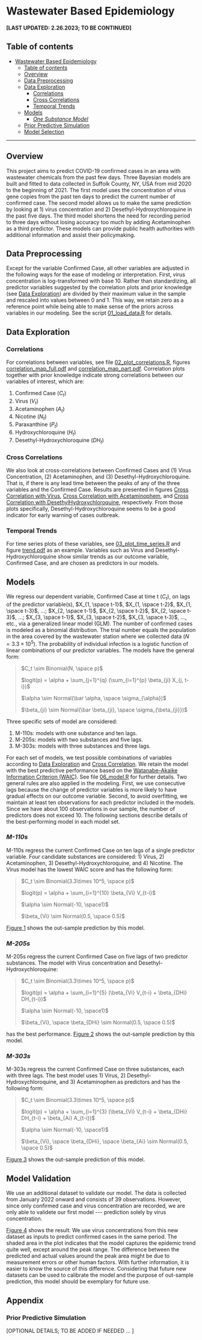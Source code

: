 # Wastewater Based Epidemiology

**[LAST UPDATED: 2.26.2023; TO BE CONTINUED]**


## Table of contents
- [Wastewater Based Epidemiology](#wastewater-based-epidemiology)
  - [Table of contents](#table-of-contents)
  - [Overview](#overview)
  - [Data Preprocessing](#data-preprocessing)
  - [Data Exploration](#data-exploration)
    - [Correlations](#correlations)
    - [Cross Correlations](#cross-correlations)
    - [Temporal Trends](#temporal-trends)
  - [Models](#models)
    - [*One Substance Model*](#one-substance-model)
  - [Prior Predictive Simulation](#prior-predictive-simulation)
  - [Model Selection](#model-selection)

---

## Overview
This project aims to predict COVID-19 confirmed cases in an area with wastewater chemicals from the past few days. Three Bayesian models are built and fitted to data collected in Suffolk County, NY, USA from mid 2020 to the beginning of 2021. The first model uses the concentration of virus gene copies from the past ten days to predict the current number of confirmed case. The second model allows us to make the same prediction by looking at 1) virus concentration and 2) Desethyl-Hydroxychloroquine in the past five days. The third model shortens the need for recording period to three days without losing accuracy too much by adding Acetaminophen as a third predictor. These models can provide public health authorities with additional information and assist their policymaking.




## Data Preprocessing
Except for the variable Confirmed Case, all other variables are adjusted in the following ways for the ease of modeling or interpretation. First, virus concentration is log-transformed with base 10. Rather than standardizing, all predictor variables suggested by the correlation plots and prior knowledge (see [Data Exploration](#data-exploration)) are divided by their maximum value in the sample and rescaled into values between 0 and 1. This way, we retain zero as a reference point while being able to make sense of the priors across variables in our modeling. See the script [01_load_data.R](./code/01_load_data.R) for details.




## Data Exploration

### Correlations
For correlations between variables, see file [02_plot_correlations.R](./code/02_plot_correlations.R), figures [correlation_map_full.pdf](./figures/correlation_map_full.pdf) and [correlation_map_part.pdf](./figures/correlation_map_part.pdf). Correlation plots together with prior knowledge indicate strong correlations between our variables of interest, which are: 

1. Confirmed Case ($C_t$)
2. Virus ($V_t$)
3. Acetaminophen ($A_t$)
4. Nicotine ($N_t$)
5. Paraxanthine ($P_t$)
6. Hydroxychloroquine ($H_t$)
7. Desethyl-Hydroxychloroquine ($DH_t$)

### Cross Correlations
We also look at cross-correlations between Confirmed Cases and (1) Virus Concentration, (2) Acetaminophen, and (3) Desethyl-Hydroxychloroquine. That is, if there is any lead time between the peaks of any of the three variables and the Confirmed Case. Results are presented in figures [Cross Correlation with Virus](./figures/cross_correlation_case_virus.pdf), [Cross Correlation with Acetaminophem](./figures/cross_correlation_case_acetaminophem.pdf), and [Cross Correlation with DesethylHydroxychloroquine](./figures/cross_correlation_case_DesethylHydroxychloroquine.pdf), respectively. From those plots specifically, Desethyl-Hydroxychloroquine seems to be a good indicator for early warning of cases outbreak.

### Temporal Trends
For time series plots of these variables, see [03_plot_time_series.R](./code/03_plot_time_series.R) and figure [trend.pdf](./figures/trend.pdf) as an example. Variables such as Virus and Desethyl-Hydroxychloroquine show similar trends as our outcome variable, Confirmed Case, and are chosen as predictors in our models.




## Models
We regress our dependent variable, Confirmed Case at time t ($C_t$), on lags of the predictor variable(s), $X_{1, \space t-1}$, $X_{1, \space t-2}$, $X_{1, \space t-3}$, ...; $X_{2, \space t-1}$, $X_{2, \space t-2}$, $X_{2, \space t-3}$, ...; $X_{3, \space t-1}$, $X_{3, \space t-2}$, $X_{3, \space t-3}$, ..., etc., via a generalized linear model (GLM). The number of confirmed cases is modeled as a binomial distribution. The trial number equals the population in the area covered by the wastewater station where we collected data ($N = 3.3 \times 10^5$). The probability of individual infection is a logistic function of linear combinations of our predictor variables. The models have the general form: 

> $C_t \sim Binomial(N, \space p)$
>
> $logit(p) = \alpha + \sum_{j=1}^{q} (\sum_{i=1}^{p} \beta_{ji} X_{j, t-i})$
> 
> $\alpha \sim Normal(\bar \alpha, \space \sigma_{\alpha})$
> 
> $\beta_{ji} \sim Normal(\bar \beta_{ji}, \space \sigma_{\beta_{ji}})$

Three specific sets of model are considered:

1. M-110s: models with one substance and ten lags.
2. M-205s: models with two substances and five lags.
3. M-303s: models with three substances and three lags.

For each set of models, we test possible combinations of variables according to [Data Exploration](#data-exploration) and [Cross Correlation](#cross-correlations). We retain the model with the best predictive performance based on the [Watanabe–Akaike Information Criterion (WAIC)](https://en.wikipedia.org/wiki/Watanabe–Akaike_information_criterion). See file [06_model.R](./code/06_model.R) for further details. Two general rules are also applied in the modeling. First, we use consecutive lags because the change of predictor variables is more likely to have gradual effects on our outcome variable. Second, to avoid overfitting, we maintain at least ten observations for each predictor included in the models. Since we have about 100 observations in our sample, the number of predictors does not exceed 10. The following sections describe details of the best-performing model in each model set.

### *M-110s*

M-110s regress the current Confirmed Case on ten lags of a single predictor variable. Four candidate substances are considered: 1) Virus, 2) Acetaminophen, 3) Desethyl-Hydroxychloroquine, and 4) Nicotine. The Virus model has the lowest WAIC score and has the following form: 

> $C_t \sim Binomial(3.3\times 10^5, \space p)$
> 
> $logit(p) = \alpha + \sum_{i=1}^{10} \beta_{Vi} V_{t-i}$
> 
> $\alpha \sim Normal(-10, \space1)$
> 
> $\beta_{Vi} \sim Normal(0.5, \space 0.5)$

[Figure 1](./figures/prediction_m110_v10.pdf) shows the out-sample prediction by this model.

### *M-205s*

M-205s regress the current Confirmed Case on five lags of two predictor substances. The model with Virus concentration and Desethyl-Hydroxychloroquine: 

> $C_t \sim Binomial(3.3\times 10^5, \space p)$
> 
> $logit(p) = \alpha + \sum_{i=1}^{5} (\beta_{Vi} V_{t-i} + \beta_{DHi} DH_{t-i})$
> 
> $\alpha \sim Normal(-10, \space1)$
> 
> $\beta_{Vi}, \space \beta_{DHi} \sim Normal(0.5, \space 0.5)$

has the best performance. [Figure 2](./figures/prediction_m205_v5dh5.pdf) shows the out-sample prediction by this model.

### *M-303s*

M-303s regress the current Confirmed Case on three substances, each with three lags. The best model uses 1) Virus, 2) Desethyl-Hydroxychloroquine, and 3) Acetaminophen as predictors and has the following form:

> $C_t \sim Binomial(3.3\times 10^5, \space p)$
> 
> $logit(p) = \alpha + \sum_{i=1}^{3} (\beta_{Vi} V_{t-i} + \beta_{DHi} DH_{t-i} + \beta_{Ai} A_{t-i})$
> 
> $\alpha \sim Normal(-10, \space1)$
> 
> $\beta_{Vi}, \space \beta_{DHi}, \space \beta_{Ai} \sim Normal(0.5, \space 0.5)$

[Figure 3](./figures/prediction_m303_v3dh3a3.pdf) shows the out-sample prediction of this model.


## Model Validation

We use an additional dataset to validate our model. The data is collected from January 2022 onward and consists of 39 observations. However, since only confirmed case and virus concentration are recorded, we are only able to validete our first model --- prediction solely by virus concentration.

[Figure 4](./figures/prediction_m110_v10_validate.pdf) shows the result. We use virus concentrations from this new dataset as inputs to predict confirmed cases in the same period. The shaded area in the plot indicates that the model captures the epidemic trend quite well, except around the peak range. The difference between the predicted and actual values around the peak area might be due to measurement errors or other human factors. With further information, it is easier to know the source of this difference. Considering that future new datasets can be used to calibrate the model and the purpose of out-sample prediction, this model should be exemplary for future use.



## Appendix

### Prior Predictive Simulation
[OPTIONAL DETAILS; TO BE ADDED IF NEEDED ... ]